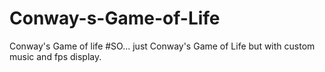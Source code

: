 # Conway-s-Game-of-Life
Conway's Game of life
#SO... just Conway's Game of Life but with custom music and fps display.
